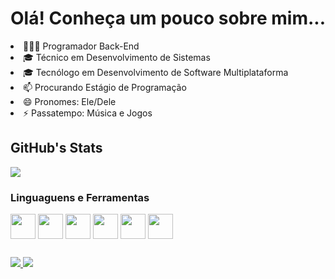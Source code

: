 # Olá! Conheça um pouco sobre mim...

<div>
  <li>👩🏻‍💻 Programador Back-End</li>
  <li>🎓 Técnico em Desenvolvimento de Sistemas</li>
  <li>🎓 Tecnólogo em Desenvolvimento de Software Multiplataforma</li>
  <li>📫 Procurando Estágio de Programação</li>
  <li>😄 Pronomes: Ele/Dele</li>
  <li>⚡ Passatempo: Música e Jogos</li>
</div>

## GitHub's Stats
<div>
  <a href="https://github.com/davitorress">
    <img align="center" src="https://github-readme-stats.vercel.app/api?username=davitorress&count_private=true&show_icons=true&theme=dark&custom_title=Davi Torres" />
  </a>
  <!-- <a href="https://github.com/davitorress">
    <img align="center" height="180em" width="50%" src="https://github-readme-stats.vercel.app/api/top-langs/?username=davitorress&layout=compact&theme=dark&custom_title=Linguagens mais Utilizadas" />
  </a> -->
</div>

### Linguaguens e Ferramentas
<div style="display: inline_block">
  <img src="https://cdn.jsdelivr.net/gh/devicons/devicon/icons/html5/html5-original.svg" height="40" align="center" />
  <img src="https://cdn.jsdelivr.net/gh/devicons/devicon/icons/css3/css3-original.svg" height="40" align="center" />
  <img src="https://cdn.jsdelivr.net/gh/devicons/devicon/icons/javascript/javascript-original.svg" height="40" align="center" />
  <img src="https://cdn.jsdelivr.net/gh/devicons/devicon/icons/mysql/mysql-original-wordmark.svg" height="40" align="center" />
  <img src="https://cdn.jsdelivr.net/gh/devicons/devicon/icons/php/php-original.svg" height="40" align="center" />
  <img src="https://cdn.jsdelivr.net/gh/devicons/devicon/icons/wordpress/wordpress-plain.svg" height="40" align="center" />
</div>

##

<div>
  <a href="https://instagram.com/davitorress" target="_blank">
    <img src="https://img.shields.io/badge/Instagram-E4405F?style=for-the-badge&logo=instagram&logoColor=white" />
  </a>
  <a href="https://www.linkedin.com/in/davitorress/" target="_blank">
    <img src="https://img.shields.io/badge/LinkedIn-0077B5?style=for-the-badge&logo=linkedin&logoColor=white" />
  </a>
</div>
